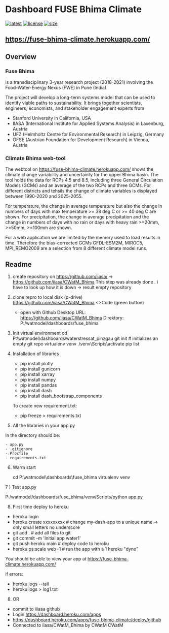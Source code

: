 # Dashboard FUSE Bhima Climate

[![latest](https://img.shields.io/github/last-commit/iiasa/CWatM_Bhima)](https://github.com/iiasa/CWatM_Bhima)
[![license](https://img.shields.io/github/license/iiasa/CWatM_Bhima?color=1)](https://github.com/iiasa/CWatM_Bhima/blob/main/LICENSE)
[![size](https://img.shields.io/github/repo-size/iiasa/CWatM_Bhima)](https://github.com/iiasa/CWatM_Bhima)

## https://fuse-bhima-climate.herokuapp.com/

## Overview 

### Fuse Bhima

is a transdisciplinary 3-year research project (2018-2021) involving the Food-Water-Energy Nexus (FWE) in Pune (India).

The project will develop a long-term systems model that can be used to identify viable paths to sustainability.
It brings together scientists, engineers, economists, and stakeholder engagement experts from

- Stanford University in California, USA
- IIASA (International Institute for Applied Systems Analysis) in Laxenburg, Austria
- UFZ (Helmholtz Centre for Environmental Research) in Leipzig, Germany
- ÖFSE (Austrian Foundation for Development Research) in Vienna, Austria

### Climate Bhima web-tool

The webtool on https://fuse-bhima-climate.herokuapp.com/ shows the climate change variability and uncertainty for the upper Bhima basin.
The tool holds the data for RCPs 4.5 and 8.5, including three General Circulation Models (GCMs) and an average of the two RCPs and three GCMs.
For different districts and tehsils the change of climate variables is displayed between 1990-2020 and 2025-2055.

For temperature, the change in average temperature but also the change in numbers of days with max temperature >= 38 deg C or >= 40 deg C are shown.
For precipitation, the change in average precipitation and the change in numbers of days with no rain or days with heavy rain >=20mm, >=50mm, >=100mm are shown.

For a web application we are limited by the memory used to load results in time. Therefore the bias-corrected GCMs GFDL-ESM2M, MIROC5, MPI_REMO2009 are a selection from 8 different climate model runs.

## Readme


1) create repository on https://github.com/iiasa/
    -> https://github.com/iiasa/CWatM_Bhima
	This step was already done . i have to look up how it is down
	-> result empty repository
	
2) clone repro to local disk (p-drive)
   https://github.com/iiasa/CWatM_Bhima  <>Code (green button)
   - open with Github Desktop
   URL: https://github.com/iiasa/CWatM_Bhima
   Direktory: P:/watmodel/dashboards/fuse_bhima
   
3) Init virtual environment
    cd P:\watmodel\dashboards\waterstressat_pinzgau
    git init # initializes an empty git repo
    virtualenv venv
    .\venv\Scripts\activate
    pip list

4) Installation of libraries

    - pip install plotly
    - pip install gunicorn
    - pip install xarray
    - pip install numpy
    - pip install pandas
    - pip install dash
    - pip install dash_bootstrap_components

	To create new requirement.txt:

    - pip freeze > requirements.txt
	
	
5) All the libraries in your app.py

In the directory should be:

    - app.py
    - .gitignore
    - Procfile
    - requirements.txt

6) Warm start

    cd P:\watmodel\dashboards\fuse_bhima
    virtualenv venv

7 ) Test app.py

P:/watmodel/dashboards/fuse_bhima/venv/Scripts/python app.py

8) First time deploy to heroku 

- heroku login 
- heroku create xxxxxxxxx  # change my-dash-app to a unique name -> only small letters no underscore
- git add . # add all files to git
- git commit -m 'Initial app water1'
- git push heroku main # deploy code to heroku
- heroku ps:scale web=1  # run the app with a 1 heroku "dyno"

You should be able to view your app at https://fuse-bhima-climate.herokuapp.com/

if errors:

- heroku logs --tail
- heroku logs > log1.txt

8) OR
   
- commit to iiiasa github
- Login https://dashboard.heroku.com/apps
- https://dashboard.heroku.com/apps/fuse-bhima-climate/deploy/github
- Connected to iiasa/CWatM_Bhima by CWatM CWatM


   